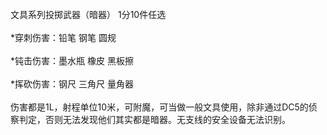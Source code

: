 <title>文具系列投掷武器</title>
<meta name="GENERATOR" content="WinCHM">
<meta http-equiv="Content-Type" content="text/html; charset=gb2312">
<br>文具系列投掷武器（暗器） 1分10件任选
<br>
<br>*穿刺伤害：铅笔  钢笔 圆规
<br>
<br>*钝击伤害：墨水瓶 橡皮 黑板擦
<br>
<br>*挥砍伤害：钢尺 三角尺 量角器
<br>
<br>伤害都是1L，射程单位10米，可附魔，可当做一般文具使用，除非通过DC5的侦察判定，否则无法发现他们其实都是暗器。无支线的安全设备无法识别。
<br>